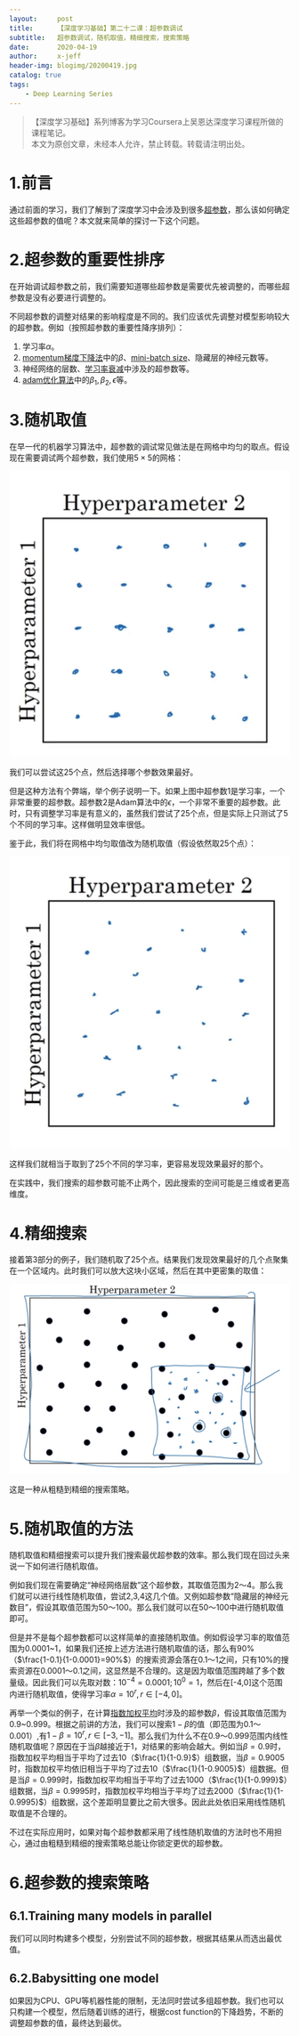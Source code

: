 ```yaml
---
layout:     post
title:      【深度学习基础】第二十二课：超参数调试
subtitle:   超参数调试，随机取值，精细搜索，搜索策略
date:       2020-04-19
author:     x-jeff
header-img: blogimg/20200419.jpg
catalog: true
tags:
    - Deep Learning Series
---
```

>【深度学习基础】系列博客为学习Coursera上吴恩达深度学习课程所做的课程笔记。  
>本文为原创文章，未经本人允许，禁止转载。转载请注明出处。

# 1.前言

通过前面的学习，我们了解到了深度学习中会涉及到很多[超参数](http://shichaoxin.com/2019/08/11/深度学习基础-第一课-从KNN到深度学习/)，那么该如何确定这些超参数的值呢？本文就来简单的探讨一下这个问题。

# 2.超参数的重要性排序

在开始调试超参数之前，我们需要知道哪些超参数是需要优先被调整的，而哪些超参数是没有必要进行调整的。

不同超参数的调整对结果的影响程度是不同的。我们应该优先调整对模型影响较大的超参数。例如（按照超参数的重要性降序排列）：

1. 学习率$\alpha$。
2. [momentum梯度下降法](http://shichaoxin.com/2020/03/05/深度学习基础-第十七课-Momentum梯度下降法/)中的$\beta$、[mini-batch size](http://shichaoxin.com/2020/02/20/深度学习基础-第十五课-mini-batch梯度下降法/)、隐藏层的神经元数等。
3. 神经网络的层数、[学习率衰减](http://shichaoxin.com/2020/03/23/深度学习基础-第二十课-学习率衰减/)中涉及的超参数等。
4. [adam优化算法](http://shichaoxin.com/2020/03/19/深度学习基础-第十九课-Adam优化算法/)中的$\beta_1,\beta_2,\epsilon$等。

# 3.随机取值

在早一代的机器学习算法中，超参数的调试常见做法是在网格中均匀的取点。假设现在需要调试两个超参数，我们使用$5\times 5$的网格：

![](https://github.com/x-jeff/BlogImage/raw/master/DeepLearningSeries/Lesson22/22x1.png)

我们可以尝试这25个点，然后选择哪个参数效果最好。

但是这种方法有个弊端，举个例子说明一下。如果上图中超参数1是学习率，一个非常重要的超参数。超参数2是Adam算法中的$\epsilon$，一个非常不重要的超参数。此时，只有调整学习率是有意义的，虽然我们尝试了25个点，但是实际上只测试了5个不同的学习率。这样做明显效率很低。

鉴于此，我们将在网格中均匀取值改为随机取值（假设依然取25个点）：

![](https://github.com/x-jeff/BlogImage/raw/master/DeepLearningSeries/Lesson22/22x2.png)

这样我们就相当于取到了25个不同的学习率，更容易发现效果最好的那个。

在实践中，我们搜索的超参数可能不止两个，因此搜索的空间可能是三维或者更高维度。

# 4.精细搜索

接着第3部分的例子，我们随机取了25个点。结果我们发现效果最好的几个点聚集在一个区域内。此时我们可以放大这块小区域，然后在其中更密集的取值：

![](https://github.com/x-jeff/BlogImage/raw/master/DeepLearningSeries/Lesson22/22x3.png)

这是一种从粗糙到精细的搜索策略。

# 5.随机取值的方法

随机取值和精细搜索可以提升我们搜索最优超参数的效率。那么我们现在回过头来说一下如何进行随机取值。

例如我们现在需要确定“神经网络层数”这个超参数，其取值范围为2～4。那么我们就可以进行线性随机取值，尝试2,3,4这几个值。又例如超参数“隐藏层的神经元数目”，假设其取值范围为50～100。那么我们就可以在50～100中进行随机取值即可。

但是并不是每个超参数都可以这样简单的直接随机取值。例如假设学习率的取值范围为0.0001~1，如果我们还按上述方法进行随机取值的话，那么有90%（$\frac{1-0.1}{1-0.0001}=90%$）的搜索资源会落在0.1～1之间，只有10%的搜索资源在0.0001～0.1之间，这显然是不合理的。这是因为取值范围跨越了多个数量级。因此我们可以先取对数：$10^{-4}=0.0001;10^0=1$，然后在[-4,0]这个范围内进行随机取值，使得学习率$\alpha=10^r,r\in [-4,0]$。

再举一个类似的例子，在计算[指数加权平均](http://shichaoxin.com/2020/02/25/深度学习基础-第十六课-指数加权平均/)时涉及的超参数$\beta$，假设其取值范围为0.9~0.999。根据之前讲的方法，我们可以搜索$1-\beta$的值（即范围为0.1～0.001）,有$1-\beta=10^r,r\in [-3,-1]$。那么我们为什么不在0.9～0.999范围内线性随机取值呢？原因在于当$\beta$越接近于1，对结果的影响会越大。例如当$\beta=0.9$时，指数加权平均相当于平均了过去10（$\frac{1}{1-0.9}$）组数据，当$\beta=0.9005$时，指数加权平均依旧相当于平均了过去10（$\frac{1}{1-0.9005}$）组数据。但是当$\beta=0.999$时，指数加权平均相当于平均了过去1000（$\frac{1}{1-0.999}$）组数据，当$\beta=0.9995$时，指数加权平均相当于平均了过去2000（$\frac{1}{1-0.9995}$）组数据，这个差距明显要比之前大很多。因此此处依旧采用线性随机取值是不合理的。

不过在实际应用时，如果对每个超参数都采用了线性随机取值的方法时也不用担心，通过由粗糙到精细的搜索策略总能让你锁定更优的超参数。

# 6.超参数的搜索策略

## 6.1.Training many models in parallel

我们可以同时构建多个模型，分别尝试不同的超参数，根据其结果从而选出最优值。

## 6.2.Babysitting one model

如果因为CPU、GPU等机器性能的限制，无法同时尝试多组超参数。我们也可以只构建一个模型，然后随着训练的进行，根据cost function的下降趋势，不断的调整超参数的值，最终达到最优。
